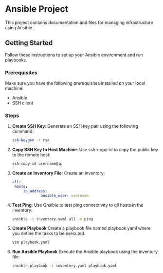 # Ansible Project

This project contains documentation and files for managing infrastructure using Ansible.

## Getting Started

Follow these instructions to set up your Ansible environment and run playbooks.

### Prerequisites

Make sure you have the following prerequisites installed on your local machine:

- Ansible
- SSH client

### Steps

1. **Create SSH Key**: Generate an SSH key pair using the following command:
   ```bash
   ssh-keygen -t rsa
    ```
2. **Copy SSH Key to Host Machine**: Use ssh-copy-id to copy the public key to the remote host:
   ```bash
   ssh-copy-id username@ip
     ```
3. **Create an Inventory File**: Create an inventory:
    ```yaml
    all:
 	 hosts:
   		 ip_address:
    			 ansible_user: username
     ```
4. **Test Ping**: Use Qnsible to test ping connectivity to qll hosts in the inventory:
     ```bash
     ansible -i inventory.yaml all -m ping
     ```
5. **Create Playbook**  Create a playbook file named playbook.yaml where you define the tasks to be executed.
    ```bash
    vim playbook.yaml
    ```
6. **Run Ansible Playbook**  Execute the Ansible playbook using the inventory file:
 	```bash
 	ansible-playbook -i inventory.yaml playbook.yaml
	 ```

